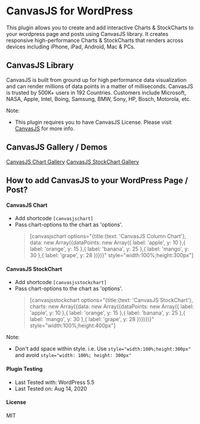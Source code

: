 # CanvasJS for WordPress

This plugin allows you to create and add interactive Charts & StockCharts to your wordpress page and posts using CanvasJS library. It creates responsive high-performance Charts & StockCharts that renders across devices including iPhone, iPad, Android, Mac & PCs.

## CanvasJS Library
CanvasJS is built from ground up for high performance data visualization and can render millions of data points in a matter of milliseconds. CanvasJS is trusted by 500K+ users in 192 Countries. Customers include Microsoft, NASA, Apple, Intel, Boing, Samsung, BMW, Sony, HP, Bosch, Motorola, etc.

Note:
- This plugin requires you to have CanvasJS License. Please visit [CanvasJS](https://canvasjs.com/license/) for more info.

## CanvasJS Gallery / Demos
[CanvasJS Chart Gallery](https://canvasjs.com/javascript-charts/)
[CanvasJS StockChart Gallery](https://canvasjs.com/javascript-stockcharts/)

## How to add CanvasJS to your WordPress Page / Post?
#### CanvasJS Chart
- Add shortcode `[canvasjschart]`
- Pass chart-options to the chart as 'options'.
  >[canvasjschart options="{title:{text: 'CanvasJS Column Chart'}, data: new Array({dataPoints: new Array({ label: 'apple', y: 10 },{ label: 'orange', y: 15 },{ label: 'banana', y: 25 },{ label: 'mango', y: 30 },{ label: 'grape', y: 28 })})}" style="width:100%;height:300px"]
  
#### CanvasJS StockChart
- Add shortcode `[canvasjsstockchart]`
- Pass chart-options to the chart as 'options'.
  >[canvasjsstockchart options="{title:{text: 'CanvasJS StockChart'}, charts: new Array({data: new Array({dataPoints: new Array({ label: 'apple', y: 10 },{ label: 'orange', y: 15 },{ label: 'banana', y: 25 },{ label: 'mango', y: 30 },{ label: 'grape', y: 28 })})})}" style="width:100%;height:400px"]

Note:
- Don't add space within style. i.e. Use `style="width:100%;height:300px"` and avoid `style="width: 100%; height: 300px"`

#### Plugin Testing
- Last Tested with: WordPress 5.5
- Last Tested on: Aug 14, 2020

#### License
MIT
